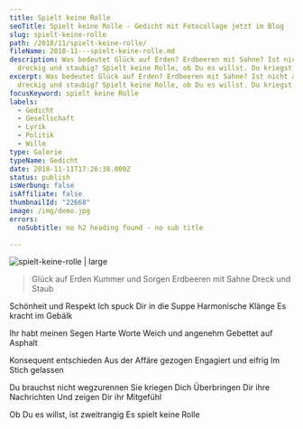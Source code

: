```yaml
---
title: Spielt keine Rolle
seoTitle: Spielt keine Rolle - Gedicht mit Fotocollage jetzt im Blog
slug: spielt-keine-rolle
path: /2018/11/spielt-keine-rolle/
fileName: 2018-11---spielt-keine-rolle.md
description: Was bedeutet Glück auf Erden? Erdbeeren mit Sahne? Ist nicht alles
  dreckig und staubig? Spielt keine Rolle, ob Du es willst. Du kriegst es.
excerpt: Was bedeutet Glück auf Erden? Erdbeeren mit Sahne? Ist nicht alles
  dreckig und staubig? Spielt keine Rolle, ob Du es willst. Du kriegst es.
focusKeyword: spielt keine Rolle
labels:
  - Gedicht
  - Gesellschaft
  - Lyrik
  - Politik
  - Wille
type: Galerie
typeName: Gedicht
date: 2018-11-11T17:26:38.000Z
status: publish
isWerbung: false
isAffiliate: false
thumbnailId: "22668"
image: /img/demo.jpg
errors:
  noSubtitle: no h2 heading found - no sub title
  
---
```


![spielt-keine-rolle | large](http://cardamonchai.com/wp-content/uploads/2018/11/experiment-schmetteraffe-in-wasserraum_11844120086_o-520x416.jpg)

> Glück auf Erden Kummer und Sorgen Erdbeeren mit Sahne Dreck und Staub

Schönheit und Respekt Ich spuck Dir in die Suppe Harmonische Klänge Es kracht im
Gebälk

Ihr habt meinen Segen Harte Worte Weich und angenehm Gebettet auf Asphalt

Konsequent entschieden Aus der Affäre gezogen Engagiert und eifrig Im Stich
gelassen

Du brauchst nicht wegzurennen Sie kriegen Dich Überbringen Dir ihre Nachrichten
Und zeigen Dir ihr Mitgefühl

Ob Du es willst, ist zweitrangig Es spielt keine Rolle

  